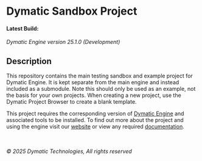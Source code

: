# Dymatic Sandbox Project

<h4>Latest Build:</h4>
<i>Dymatic Engine version 25.1.0 (Development)</i>

## Description

This repository contains the main testing sandbox and example project for Dymatic Engine. It is kept separate from the main engine and instead included as a submodule. Note this should only be used as an example, not the basis for your own projects. When creating a new project, use the Dymatic Project Browser to create a blank template.

This project requires the corresponding version of [Dymatic Engine](https://github.com/bencraighill/Dymatic) and associated tools to be installed.
To find out more about the project and using the engine visit our [website](https://www.dymaticengine.com) or view any required [documentation](https://docs.dymaticengine.com/).

<br><br><i>© 2025 Dymatic Technologies, All rights reserved</i>